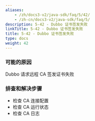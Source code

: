 ```yaml
---
aliases:
    - /zh/docs3-v2/java-sdk/faq/5/42/
    - /zh-cn/docs3-v2/java-sdk/faq/5/
description: 5-42 - Dubbo 证书签发失败
linkTitle: 5-42 - Dubbo 证书签发失败
title: 5-42 - Dubbo 证书签发失败
type: docs
weight: 42
---
```






### 可能的原因

Dubbo 请求远程 CA 签发证书失败

### 排查和解决步骤

- 检查 CA 连接配置
- 检查 CA 运行状态
- 检查 CA 日志